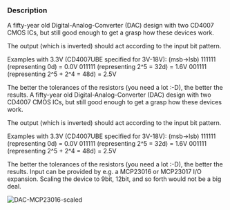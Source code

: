 ### Description

A fifty-year old Digital-Analog-Converter (DAC) design with two CD4007 CMOS ICs, but still good enough to get a grasp how these devices work.

The output (which is inverted) should act according to the input bit pattern.

Examples with 3.3V (CD4007UBE specified for 3V-18V):
(msb->lsb)
111111 (representing 0d) = 0.0V
011111 (representing 2^5 = 32d) = 1.6V
001111 (representing 2^5 + 2^4 = 48d) = 2.5V

The better the tolerances of the resistors (you need a lot :-D), the better the results. 
A fifty-year old Digital-Analog-Converter (DAC) design with two CD4007 CMOS ICs, but still good enough to get a grasp how these devices work. 

The output (which is inverted) should act according to the input bit pattern.

Examples with 3.3V (CD4007UBE specified for 3V-18V):
(msb->lsb)
111111 (representing 0d) = 0.0V
011111 (representing 2^5 = 32d) = 1.6V
001111 (representing 2^5 + 2^4 = 48d) = 2.5V

The better the tolerances of the resistors (you need a lot :-D), the better the results. 
Input can be provided by e.g. a MCP23016 or MCP23017 I/O expansion. Scaling the device to 9bit, 12bit, and so forth would not be a big deal.

![DAC-MCP23016-scaled](https://github.com/Florian-Wilhelm/Raspberry-Pi/assets/77980708/6f1d253e-f2fb-4dfa-b4f5-a6c4f033b74f)
